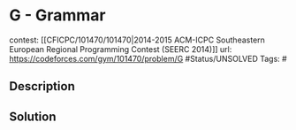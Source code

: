 # G - Grammar

contest: [[CFICPC/101470/101470|2014-2015 ACM-ICPC Southeastern European Regional Programming Contest (SEERC 2014)]]
url: https://codeforces.com/gym/101470/problem/G
#Status/UNSOLVED
Tags: #

## Description

## Solution

